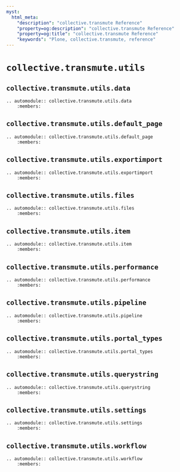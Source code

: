 ```yaml
---
myst:
  html_meta:
    "description": "collective.transmute Reference"
    "property=og:description": "collective.transmute Reference"
    "property=og:title": "collective.transmute Reference"
    "keywords": "Plone, collective.transmute, reference"
---
```


# `collective.transmute.utils`

## `collective.transmute.utils.data`

```{eval-rst}
.. automodule:: collective.transmute.utils.data
    :members:
```


## `collective.transmute.utils.default_page`

```{eval-rst}
.. automodule:: collective.transmute.utils.default_page
    :members:
```

## `collective.transmute.utils.exportimport`

```{eval-rst}
.. automodule:: collective.transmute.utils.exportimport
    :members:
```

## `collective.transmute.utils.files`

```{eval-rst}
.. automodule:: collective.transmute.utils.files
    :members:
```


## `collective.transmute.utils.item`

```{eval-rst}
.. automodule:: collective.transmute.utils.item
    :members:
```

## `collective.transmute.utils.performance`

```{eval-rst}
.. automodule:: collective.transmute.utils.performance
    :members:
```

## `collective.transmute.utils.pipeline`

```{eval-rst}
.. automodule:: collective.transmute.utils.pipeline
    :members:
```


## `collective.transmute.utils.portal_types`

```{eval-rst}
.. automodule:: collective.transmute.utils.portal_types
    :members:
```

## `collective.transmute.utils.querystring`

```{eval-rst}
.. automodule:: collective.transmute.utils.querystring
    :members:
```


## `collective.transmute.utils.settings`

```{eval-rst}
.. automodule:: collective.transmute.utils.settings
    :members:
```


## `collective.transmute.utils.workflow`

```{eval-rst}
.. automodule:: collective.transmute.utils.workflow
    :members:
```
